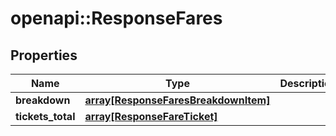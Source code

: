 # openapi::ResponseFares


## Properties
Name | Type | Description | Notes
------------ | ------------- | ------------- | -------------
**breakdown** | [**array[ResponseFaresBreakdownItem]**](ResponseFaresBreakdownItem.md) |  | 
**tickets_total** | [**array[ResponseFareTicket]**](ResponseFareTicket.md) |  | 


